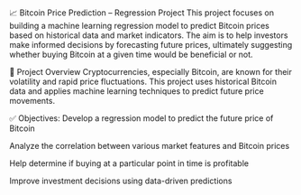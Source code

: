 📈 Bitcoin Price Prediction – Regression Project
This project focuses on building a machine learning regression model to predict Bitcoin prices based on historical data and market indicators. The aim is to help investors make informed decisions by forecasting future prices, ultimately suggesting whether buying Bitcoin at a given time would be beneficial or not.

🚀 Project Overview
Cryptocurrencies, especially Bitcoin, are known for their volatility and rapid price fluctuations. This project uses historical Bitcoin data and applies machine learning techniques to predict future price movements.

✅ Objectives:
Develop a regression model to predict the future price of Bitcoin

Analyze the correlation between various market features and Bitcoin prices

Help determine if buying at a particular point in time is profitable

Improve investment decisions using data-driven predictions



